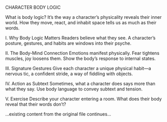 CHARACTER BODY LOGIC

What is body logic? It’s the way a character’s physicality reveals their inner world. How they move, react, and inhabit space tells us as much as their words.

I. Why Body Logic Matters
Readers believe what they see. A character’s posture, gestures, and habits are windows into their psyche.

II. The Body-Mind Connection
Emotions manifest physically. Fear tightens muscles, joy loosens them. Show the body’s response to internal states.

III. Signature Gestures
Give each character a unique physical habit—a nervous tic, a confident stride, a way of fiddling with objects.

IV. Action as Subtext
Sometimes, what a character does says more than what they say. Use body language to convey subtext and tension.

V. Exercise
Describe your character entering a room. What does their body reveal that their words don’t?

...existing content from the original file continues...
